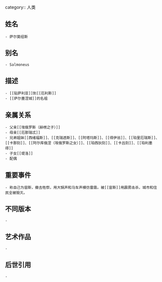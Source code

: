 category:: 人类
## 姓名
	- 萨尔莫纽斯
## 别名
	- Salmoneus
## 描述
	- [[贴萨利亚]]到[[厄利斯]]
	- [[萨尔墨涅城]]的名祖
## 亲属关系
	- 父亲[[埃俄罗斯（赫楞之子）]]
	- 母亲[[厄那瑞忒]]
	- 兄弟姐妹[[西绪福斯]]、[[克瑞透斯]]、[[阿塔玛斯]]、[[得伊翁]]、[[珀里厄瑞斯]]、[[卡那刻]]、[[阿尔库俄涅（埃俄罗斯之女）]]、[[珀西狄刻]]、[[卡吕刻]]、[[珀利墨得]]
	- 子女[[堤洛]]
	- 配偶
## 重要事件
	- 称自己为宙斯，撤去牲祭，用大锅声和马车声模仿雷霆。被[[宙斯]]用霹雳击杀，城市和住民全被毁灭。
## 不同版本
	-
## 艺术作品
	-
## 后世引用
	-
